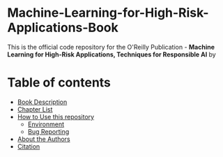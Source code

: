 # Machine-Learning-for-High-Risk-Applications-Book

This is the official code repository for the O'Reilly Publication - **Machine Learning for High-Risk Applications, Techniques for Responsible AI**
by 




Table of contents
=================

<!--ts-->
* [Book Description](#book-description)
* [Chapter List](#chapter-list)
* [How to Use this repository](#how-to-use-this-repository)
   * [Environment](#environment)
   * [Bug Reporting](#bug-reporting)
* [About the Authors](#about-the-authors)
* [Citation](#citation)
<!--te-->
